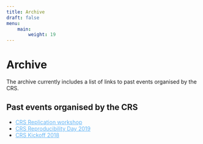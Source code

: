 ```yaml
---
title: Archive
draft: false
menu:
    main:
        weight: 19
---
```


<div class="hero">
	<h1> Archive </h1>
	<div class="description">
	The archive currently includes a list of links to past events organised by the CRS.
	</div>
</div>

<section class="content">
	<h2>Past events organised by the CRS</h2>
	<ul>
		<li> <a style="color: #64b5f6" href="https://crsuzh.github.io/CRSReplicationWorkshop2020/">CRS Replication workshop</a> </li>
		<li> <a style="color: #64b5f6" href="https://crsuzh.github.io/CRSReproDay2019/">CRS Reproducibility Day 2019</a> </li>
		<li> <a style="color: #64b5f6" href="https://crsuzh.github.io/CRSKickoff2018/">CRS Kickoff 2018</a> </li>
	</ul>
</section>

